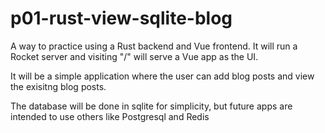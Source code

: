 # p01-rust-view-sqlite-blog

A way to practice using a Rust backend and Vue frontend.  It will run a Rocket server and visiting "/" will serve a Vue app as the UI.

It will be a simple application where the user can add blog posts and view the exisitng blog posts.

The database will be done in sqlite for simplicity, but future apps are intended to use others like Postgresql and Redis